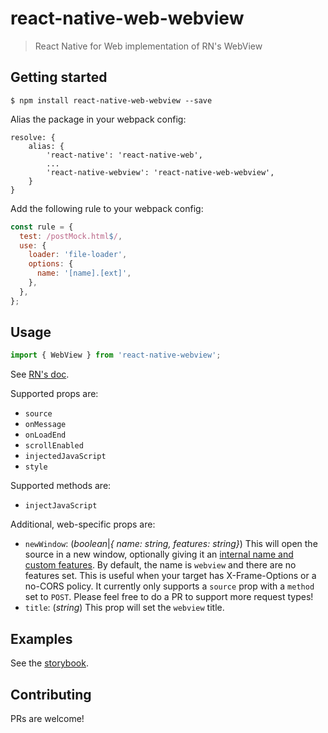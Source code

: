 # react-native-web-webview

> React Native for Web implementation of RN's WebView

## Getting started

`$ npm install react-native-web-webview --save`

Alias the package in your webpack config:

```
resolve: {
    alias: {
        'react-native': 'react-native-web',
        ...
        'react-native-webview': 'react-native-web-webview',
    }
}
```

Add the following rule to your webpack config:

```js
const rule = {
  test: /postMock.html$/,
  use: {
    loader: 'file-loader',
    options: {
      name: '[name].[ext]',
    },
  },
};
```

## Usage

```js
import { WebView } from 'react-native-webview';
```

See [RN's doc](https://github.com/react-native-community/react-native-webview).

Supported props are:

- `source`
- `onMessage`
- `onLoadEnd`
- `scrollEnabled`
- `injectedJavaScript`
- `style`

Supported methods are:

- `injectJavaScript`

Additional, web-specific props are:

- `newWindow`: (_boolean_|_{ name: string, features: string}_)
  This will open the source in a new window, optionally giving it an [internal name and custom features](https://developer.mozilla.org/en-US/docs/Web/API/Window/open).
  By default, the name is `webview` and there are no features set.
  This is useful when your target has X-Frame-Options or a no-CORS policy.
  It currently only supports a `source` prop with a `method` set to `POST`.
  Please feel free to do a PR to support more request types!
- `title`: (_string_) This prop will set the `webview` title.

## Examples

See the [storybook](https://react-native-web-community.github.io/react-native-web-webview/storybook).

## Contributing

PRs are welcome!
